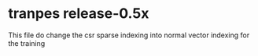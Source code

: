 # tranpes release-0.5x
This file do change the csr sparse indexing into normal vector indexing for the training
